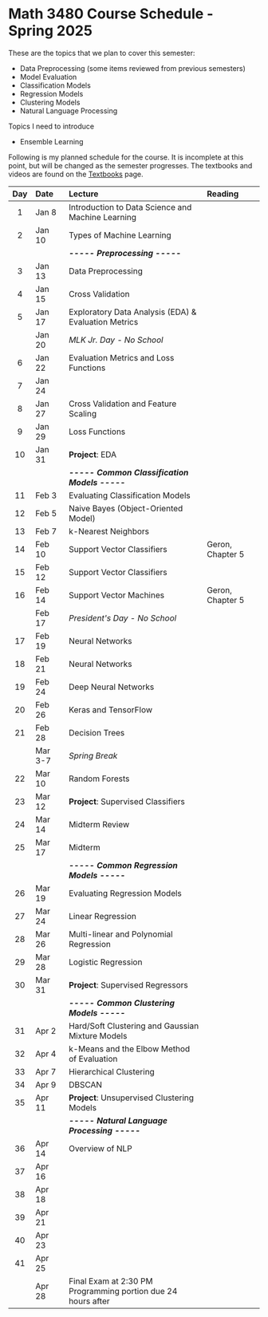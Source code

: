 # Math 3480 Course Schedule - Spring 2025
These are the topics that we plan to cover this semester:
* Data Preprocessing (some items reviewed from previous semesters)
* Model Evaluation
* Classification Models
* Regression Models
* Clustering Models
* Natural Language Processing

Topics I need to introduce
* Ensemble Learning

Following is my planned schedule for the course. It is incomplete at this point, but will be changed as the semester progresses. The textbooks and videos are found on the [Textbooks](https://github.com/drolsonmi/math3080/blob/main/3480_Textbooks.md) page.

|  Day  | Date   | Lecture                                           | Reading                                    |
| :---: | :----- | :--------------------------                       | :--------------------------------------    |
|   1   | Jan 8  | Introduction to Data Science and Machine Learning |                                            |
|   2   | Jan 10 | Types of Machine Learning                         |                                            |
|       |        | __*----- Preprocessing -----*__                   |                                            |
|   3   | Jan 13 | Data Preprocessing                                |                                            |
|   4   | Jan 15 | Cross Validation                                  |                                            |
|   5   | Jan 17 | Exploratory Data Analysis (EDA) & Evaluation Metrics |                                         |
|       | Jan 20 | *MLK Jr. Day - No School*                         |                                            |
|   6   | Jan 22 | Evaluation Metrics and Loss Functions             |                                            |
|   7   | Jan 24 |                                                   |                                            |
|   8   | Jan 27 | Cross Validation and Feature Scaling              |                                            |
|   9   | Jan 29 | Loss Functions                                    |                                            |
|  10   | Jan 31 | __Project__: EDA                                  |                                            |
|       |        | __*----- Common Classification Models -----*__    |                                            |
|  11   | Feb 3  | Evaluating Classification Models                  |                                            |
|  12   | Feb 5  | Naive Bayes (Object-Oriented Model)               |                                            |
|  13   | Feb 7  | k-Nearest Neighbors                               |                                            |
|  14   | Feb 10 | Support Vector Classifiers                        | Geron, Chapter 5                           |
|  15   | Feb 12 | Support Vector Classifiers                        |                                            |
|  16   | Feb 14 | Support Vector Machines                           | Geron, Chapter 5                           |
|       | Feb 17 | *President's Day - No School*                     |                                            |
|  17   | Feb 19 | Neural Networks                                   |                                            |
|  18   | Feb 21 | Neural Networks                                   |                                            |
|  19   | Feb 24 | Deep Neural Networks                              |                                            |
|  20   | Feb 26 | Keras and TensorFlow                              |                                            |
|  21   | Feb 28 | Decision Trees                                    |                                            |
|       | Mar 3-7| *Spring Break*                                    |                                            |
|  22   | Mar 10 | Random Forests                                    |                                            |
|  23   | Mar 12 | __Project__: Supervised Classifiers               |                                            |
|  24   | Mar 14 | Midterm Review                                    |                                            |
|  25   | Mar 17 | Midterm                                           |                                            |
|       |        | __*----- Common Regression Models -----*__        |                                            |
|  26   | Mar 19 | Evaluating Regression Models                      |                                            |
|  27   | Mar 24 | Linear Regression                                 |                                            |
|  28   | Mar 26 | Multi-linear and Polynomial Regression            |                                            |
|  29   | Mar 28 | Logistic Regression                               |                                            |
|  30   | Mar 31 | __Project__: Supervised Regressors                |                                            |
|       |        | __*----- Common Clustering Models -----*__        |                                            |
|  31   | Apr 2  | Hard/Soft Clustering and Gaussian Mixture Models  |                                            |
|  32   | Apr 4  | k-Means and the Elbow Method of Evaluation        |                                            |
|  33   | Apr 7  | Hierarchical Clustering                           |                                            |
|  34   | Apr 9  | DBSCAN                                            |                                            |
|  35   | Apr 11 | __Project__: Unsupervised Clustering Models       |                                            |
|       |        | __*----- Natural Language Processing -----*__     |                                            |
|  36   | Apr 14 | Overview of NLP                                   |                                            |
|  37   | Apr 16 |                                                   |                                            |
|  38   | Apr 18 |                                                   |                                            |
|  39   | Apr 21 |                                                   |                                            |
|  40   | Apr 23 |                                                   |                                            |
|  41   | Apr 25 |                                                   |                                            |
|       | Apr 28 | Final Exam at 2:30 PM<br>Programming portion due 24 hours after |                                      |


